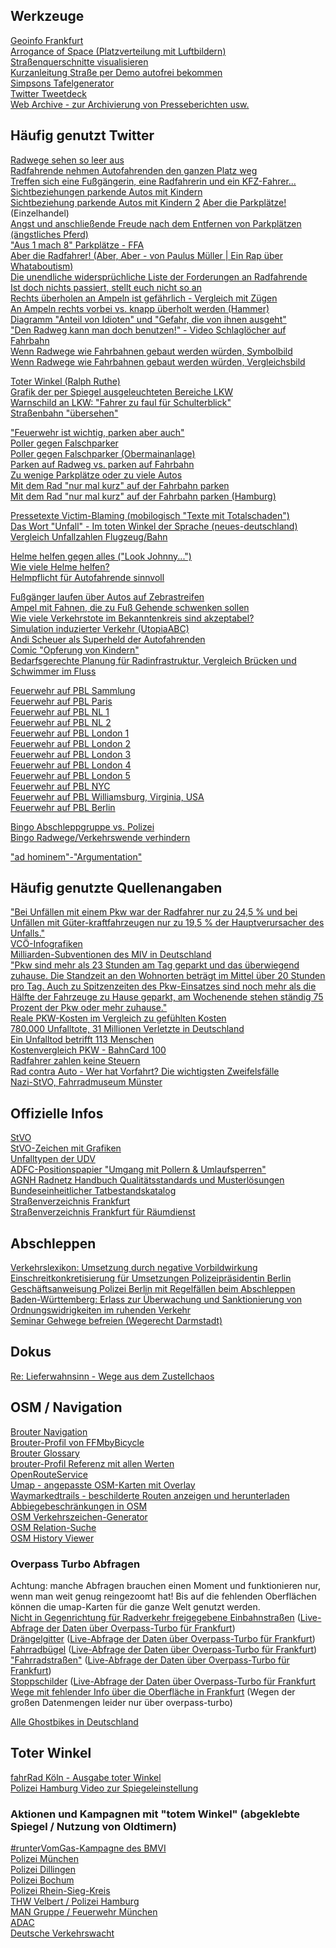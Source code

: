 Werkzeuge
-----
[Geoinfo Frankfurt](https://geoinfo.frankfurt.de/mapbender/application/stadtplan)  
[Arrogance of Space (Platzverteilung mit Luftbildern)](https://cyklokoalicia.sk/arrogance/)  
[Straßenquerschnitte visualisieren](https://streetmix.net)  
[Kurzanleitung Straße per Demo autofrei bekommen](https://twitter.com/autofreiberlin/status/1160624160135143425)  
[Simpsons Tafelgenerator](https://imgflip.com/memegenerator/60777140/Bart-Simpson---chalkboard)  
[Twitter Tweetdeck](https://tweetdeck.twitter.com)  
[Web Archive - zur Archivierung von Presseberichten usw.](https://web.archive.org)


Häufig genutzt Twitter
----------------------

[Radwege sehen so leer aus](https://twitter.com/DerGraslutscher/status/1220282050055409664)  
[Radfahrende nehmen Autofahrenden den ganzen Platz weg](https://twitter.com/BerlinCyclist/status/1224054920514539520)  
[Treffen sich eine Fußgängerin, eine Radfahrerin und ein KFZ-Fahrer...](https://twitter.com/JosefFischer65/status/1355294732864397313)  
[Sichtbeziehungen parkende Autos mit Kindern](https://twitter.com/KidicalMass_S/status/1243213103304716290)  
[Sichtbeziehung parkende Autos mit Kindern 2](https://twitter.com/josykitchen/status/1106125679266070528)
[Aber die Parkplätze!](https://twitter.com/DirkDorsch/status/1222578850305015808?s=20) (Einzelhandel)  
[Angst und anschließende Freude nach dem Entfernen von Parkplätzen (ängstliches Pferd)](https://twitter.com/fietsprofessor/status/1135992004742176768)  
["Aus 1 mach 8" Parkplätze - FFA](https://www.adfc-frankfurt.de/Frankfurt_aktuell/FFA_Archiv/Ausgabe_2020_4/2020_4_12_aus_1.html)  
[Aber die Radfahrer! (Aber, Aber - von Paulus Müller | Ein Rap über Whataboutism)](https://www.youtube.com/watch?v=uoJcAILqEDw)  
[Die unendliche widersprüchliche Liste der Forderungen an Radfahrende](https://twitter.com/ted_unlimi/status/1308716854563803137?s=20)  
[Ist doch nichts passiert, stellt euch nicht so an](https://twitter.com/MrLoehm/status/1231330814245425154)  
[Rechts überholen an Ampeln ist gefährlich - Vergleich mit Zügen](https://twitter.com/MarBel78/status/1270303528049926149)  
[An Ampeln rechts vorbei vs. knapp überholt werden (Hammer)](https://twitter.com/dd_flo/status/1275356265045266432)  
[Diagramm "Anteil von Idioten" und "Gefahr, die von ihnen ausgeht"](https://twitter.com/fahrradfalko/status/1354500593046450181)  
["Den Radweg kann man doch benutzen!" - Video Schlaglöcher auf Fahrbahn](https://twitter.com/digitalVermummt/status/1282229424864329733)  
[Wenn Radwege wie Fahrbahnen gebaut werden würden, Symbolbild](https://twitter.com/cycletopia21/status/1371094889262366724)  
[Wenn Radwege wie Fahrbahnen gebaut werden würden, Vergleichsbild](https://twitter.com/fietsprofessor/status/1390924929537822720)  

[Toter Winkel (Ralph Ruthe)](https://twitter.com/ralphruthe/status/1230752902991319046)  
[Grafik der per Spiegel ausgeleuchteten Bereiche LKW](https://twitter.com/BerlinCyclist/status/1186317660264583168?s=20)  
[Warnschild an LKW: "Fahrer zu faul für Schulterblick"](https://twitter.com/dukoid/status/1297903273693843456)  
[Straßenbahn "übersehen"](https://twitter.com/FFMbyBicycle/status/1235148263470379009)  

["Feuerwehr ist wichtig, parken aber auch"](https://twitter.com/aktuelle_stunde/status/1154418437537579008)  
[Poller gegen Falschparker](https://twitter.com/FfmOgo/status/1230110332120637441)  
[Poller gegen Falschparker (Obermainanlage)](https://twitter.com/avoooni/status/1181119784186007552)  
[Parken auf Radweg vs. parken auf Fahrbahn](https://twitter.com/asltf/status/1283664476714209280)  
[Zu wenige Parkplätze oder zu viele Autos](https://twitter.com/radkolumne/status/1353238805675913216)  
[Mit dem Rad "nur mal kurz" auf der Fahrbahn parken](https://twitter.com/fietsprofessor/status/1353025642179272715?s=20)  
[Mit dem Rad "nur mal kurz" auf der Fahrbahn parken (Hamburg)](https://twitter.com/FFMbyBicycle/status/1169242693970681856)  

[Pressetexte Victim-Blaming (mobilogisch "Texte mit Totalschaden")](https://twitter.com/SchwaBicyclist/status/1226471122608238592)  
[Das Wort "Unfall" - Im toten Winkel der Sprache (neues-deutschland)](https://www.neues-deutschland.de/artikel/1101202.wort-unfall-im-toten-winkel-der-sprache.html)  
[Vergleich Unfallzahlen Flugzeug/Bahn](https://twitter.com/a_linnemann/status/1284913874903412738)  

[Helme helfen gegen alles ("Look Johnny...")](https://twitter.com/BerlinCyclist/status/1141963412580253696)  
[Wie viele Helme helfen?](https://twitter.com/tm_nrmn/status/1302865093982650370)  
[Helmpflicht für Autofahrende sinnvoll](https://www.clevere-staedte.de/blog/artikel/helmpflicht-f%C3%BCr-fu%C3%9Fg%C3%A4nger-und-autofahrer)  

[Fußgänger laufen über Autos auf Zebrastreifen](https://urbanshit.de/einfach-ueber-die-autos-laufen-wenn-diese-den-zebrastreifen-blockieren/)  
[Ampel mit Fahnen, die zu Fuß Gehende schwenken sollen](https://twitter.com/StrongTowns/status/1074409096156250112?s=20)  
[Wie viele Verkehrstote im Bekanntenkreis sind akzeptabel?](https://www.youtube.com/watch?v=k2tOye9DKdQ)  
[Simulation induzierter Verkehr (UtopiaABC)](https://twitter.com/ABCTV/status/1182468049011535872)  
[Andi Scheuer als Superheld der Autofahrenden](https://twitter.com/BambiTango/status/1311944144001134592)  
[Comic "Opferung von Kindern"](https://twitter.com/littlebigfred/status/1322497562465701889)  
[Bedarfsgerechte Planung für Radinfrastruktur, Vergleich Brücken und Schwimmer im Fluss](https://twitter.com/PHPmacher/status/1095098614605598721)  

[Feuerwehr auf PBL Sammlung](https://twitter.com/FFMbyBicycle/status/1235155455456022533)  
[Feuerwehr auf PBL Paris](https://twitter.com/CommuteDeParis/status/1177987442898587648)  
[Feuerwehr auf PBL NL 1](https://youtu.be/HyQ6DAIg4AQ?t=68)  
[Feuerwehr auf PBL NL 2](https://youtu.be/ZhFohYHgGyE?t=155)  
[Feuerwehr auf PBL London 1](https://twitter.com/CyclistHannah/status/1051379001493721088)  
[Feuerwehr auf PBL London 2](https://twitter.com/Gari_Ferret/status/1231894489146458112)  
[Feuerwehr auf PBL London 3](https://twitter.com/bike_bs/status/1235159836142206976)  
[Feuerwehr auf PBL London 4](https://twitter.com/stormcab/status/990704992599277568)  
[Feuerwehr auf PBL London 5](https://twitter.com/Gosia0801/status/802200676415795201)  
[Feuerwehr auf PBL NYC](https://twitter.com/TanyaMGulliver/status/1150227016714731522)  
[Feuerwehr auf PBL Williamsburg, Virginia, USA](https://twitter.com/cambridge46er/status/1175510066352525312)  
[Feuerwehr auf PBL Berlin](https://twitter.com/cumurux/status/1299752633461338115)  

[Bingo Abschleppgruppe vs. Polizei](https://bingobaker.com/#3141126)  
[Bingo Radwege/Verkehrswende verhindern](https://bingobaker.com#d6887aacace6a171)  

["ad hominem"-"Argumentation"](https://www.youtube.com/watch?v=KF00DZ-_3J8)  


Häufig genutzte Quellenangaben
------------------------------

["Bei Unfällen mit einem Pkw war der Radfahrer nur zu 24,5 % und bei Unfällen mit Güter-kraftfahrzeugen nur zu 19,5 % der Hauptverursacher des Unfalls."](https://www.destatis.de/DE/Themen/Gesellschaft-Umwelt/Verkehrsunfaelle/Publikationen/Downloads-Verkehrsunfaelle/unfaelle-zweirad-5462408187004.pdf?__blob=publicationFile)  
[VCÖ-Infografiken](https://www.vcoe.at/publikationen/infografiken/alle-infografiken)  
[Milliarden-Subventionen des MIV in Deutschland](https://www.umweltbundesamt.de/sites/default/files/medien/479/publikationen/uba_fachbroschuere_umweltschaedliche-subventionen_bf.pdf)  
["Pkw sind mehr als 23 Stunden am Tag geparkt und das  überwiegend  zuhause.  Die  Standzeit  an  den  Wohnorten beträgt im Mittel über 20 Stunden pro Tag. Auch zu Spitzenzeiten des Pkw-Einsatzes sind noch mehr als die Hälfte der Fahrzeuge zu Hause geparkt, am Wochenende stehen ständig 75 Prozent der Pkw oder mehr zuhause."](http://www.mobilitaet-in-deutschland.de/pdf/MiD2017_Ergebnisbericht.pdf)  
[Reale PKW-Kosten im Vergleich zu gefühlten Kosten](https://www.spiegel.de/auto/autokauf-deutsche-unterschaetzen-tatsaechliche-kosten-ihres-autos-stark-a-e9230430-6794-4690-96cd-a988f53b93c4)  
[780.000 Unfalltote, 31 Millionen Verletzte in Deutschland](https://www.spiegel.de/auto/aktuell/deutschland-780-000-verkehrstote-seit-1950-31-millionen-verletzte-a-1183544.html)  
[Ein Unfalltod betrifft 113 Menschen](https://www.runtervomgas.de/news/artikel/1-tod-113-betroffene.html)  
[Kostenvergleich PKW - BahnCard 100](https://twitter.com/VCDeV/status/1352573499295072257)  
[Radfahrer zahlen keine Steuern](https://web.archive.org/web/20201106132100/https://www.rbb24.de/panorama/beitrag/2020/09/berlin-fragen-antworten-fahrrad-steuer-radweg.htm)  
[Rad contra Auto - Wer hat Vorfahrt? Die wichtigsten Zweifelsfälle](https://www.stern.de/auto/service/rad-contra-auto---wer-hat-vorfahrt--die-wichtigsten-zweifelsfaelle-8156042.html)  
[Nazi-StVO, Fahrradmuseum Münster](https://twitter.com/vonjosbach/status/1097175881318055937?s=20)  


Offizielle Infos
----------------

[StVO](https://www.gesetze-im-internet.de/stvo_2013/BJNR036710013.html)  
[StVO-Zeichen mit Grafiken](https://de.wikipedia.org/wiki/Bildtafel_der_Verkehrszeichen_in_der_Bundesrepublik_Deutschland_von_2013_bis_2017)  
[Unfalltypen der UDV](https://udv.de/sites/default/files/tx_udvpublications/unfalltypen-katalog_udv_web_2.pdf)  
[ADFC-Positionspapier "Umgang mit Pollern & Umlaufsperren"](https://www.adfc.de/fileadmin/user_upload/Expertenbereich/Touristik_und_Hotellerie/Positionspapiere/ADFC_Positionspapier_Umgang_Poller_Umlaufsperren.pdf)  
[AGNH Radnetz Handbuch Qualitätsstandards und Musterlösungen](https://www.nahmobil-hessen.de/wp-content/uploads/2019/07/Qualitaetsstandards_und_Musterloesungen_150dpi.pdf)  
[Bundeseinheitlicher Tatbestandskatalog](https://www.kba.de/DE/Themen/ZentraleRegister/FAER/BT_KAT_OWI/bkat_owi_01_11_2017.pdf?__blob=publicationFile&v=1)  
[Straßenverzeichnis Frankfurt](https://offenedaten.frankfurt.de/dataset/strassenverzeichnis-der-stadt-frankfurt-am-main)  
[Straßenverzeichnis Frankfurt für Räumdienst](https://frankfurt.de/-/media/frankfurtde/service-und-rathaus/verwaltung/aemter-und-institutionen/rechtsamt/pdf/satzungen/strassenreinigungssatzung-strassenverzeichnis.ashx)  


Abschleppen
-----------

[Verkehrslexikon: Umsetzung durch negative Vorbildwirkung](https://www.verkehrslexikon.de/Texte/KfzUmsetzung4.php)  
[Einschreitkonkretisierung für Umsetzungen Polizeipräsidentin Berlin](https://fragdenstaat.de/dokumente/2404/)  
[Geschäftsanweisung Polizei Berlin mit Regelfällen beim Abschleppen](https://fragdenstaat.de/anfrage/geschaftsanweisung-der-polizei-nr-152014/163890/anhang/GAPPrStabNr.15_2014.pdf)  
[Baden-Württemberg: Erlass zur Überwachung und Sanktionierung von Ordnungswidrigkeiten im ruhenden Verkehr](https://fragdenstaat.de/anfrage/erlass-zur-uberwachung-und-sanktionierung-von-ordnungswidrigkeiten-im-ruhenden-verkehr/507374/anhang/VMBW_ErlasszurberwachungundSanktionierungvonOrdnungswidrigkeitenimruhendenVerkehrvom11.Mai2020.pdf)  
[Seminar Gehwege befreien (Wegerecht Darmstadt)](https://wegerecht.org/seminar/)  


Dokus
-----

[Re: Lieferwahnsinn - Wege aus dem Zustellchaos](https://www.dailymotion.com/video/x6bdwql)


OSM / Navigation
----------------

[Brouter Navigation](https://brouter.de/brouter-web/)  
[Brouter-Profil von FFMbyBicycle](https://raw.githubusercontent.com/FFMbyBicycle/brouter-cycling-profiles/master/FFMbyBicycle-long-distance-cycling.brf)  
[Brouter Glossary](https://github.com/poutnikl/Brouter-profiles/wiki/Glossary)  
[brouter-Profil Referenz mit allen Werten](https://raw.githubusercontent.com/poutnikl/Trekking-Poutnik/master/Trekking-Poutnik.brf)  
[OpenRouteService](https://maps.openrouteservice.org)  
[Umap - angepasste OSM-Karten mit Overlay](https://umap.openstreetmap.fr/en/)  
[Waymarkedtrails - beschilderte Routen anzeigen und herunterladen](https://waymarkedtrails.org)  
[Abbiegebeschränkungen in OSM](https://ahorn.lima-city.de/tr/)  
[OSM Verkehrszeichen-Generator](http://osmtools.de/traffic_signs/)  
[OSM Relation-Suche](http://ra.osmsurround.org)  
[OSM History Viewer](https://osmhv.openstreetmap.de/)  

### Overpass Turbo Abfragen
Achtung: manche Abfragen brauchen einen Moment und funktionieren nur, wenn man weit genug reingezoomt hat! Bis auf die fehlenden Oberflächen können die umap-Karten für die ganze Welt genutzt werden.  
[Nicht in Gegenrichtung für Radverkehr freigegebene Einbahnstraßen](https://umap.openstreetmap.fr/de/map/nicht-freigegebene-einbahnstraen_655958) ([Live-Abfrage der Daten über Overpass-Turbo für Frankfurt](https://overpass-turbo.eu/s/Ydu))  
[Drängelgitter](https://umap.openstreetmap.fr/de/map/drangelgitter_655949) ([Live-Abfrage der Daten über Overpass-Turbo für Frankfurt](https://overpass-turbo.eu/s/Wdi))  
[Fahrradbügel](https://umap.openstreetmap.fr/de/map/fahrradparkplatze-bugel_655853) ([Live-Abfrage der Daten über Overpass-Turbo für Frankfurt](https://overpass-turbo.eu/s/Tu6))  
["Fahrradstraßen"](https://umap.openstreetmap.fr/de/map/fahrradstraen_655946) ([Live-Abfrage der Daten über Overpass-Turbo für Frankfurt](https://overpass-turbo.eu/s/12gk))  
[Stoppschilder](https://umap.openstreetmap.fr/de/map/stoppschilder_655964) ([Live-Abfrage der Daten über Overpass-Turbo für Frankfurt](https://overpass-turbo.eu/s/127B)  
[Wege mit fehlender Info über die Oberfläche in Frankfurt](https://overpass-turbo.eu/s/ZhZ) (Wegen der großen Datenmengen leider nur über overpass-turbo)  


[Alle Ghostbikes in Deutschland](https://overpass-turbo.eu/s/WlH)


Toter Winkel
------------

[fahrRad Köln - Ausgabe toter Winkel](https://www.yumpu.com/de/document/read/63909597/adfc-koln-fahrrad-2-2020/16)  
[Polizei Hamburg Video zur Spiegeleinstellung](https://www.youtube.com/watch?v=Jsie5klOyLQ)  

### Aktionen und Kampagnen mit "totem Winkel" (abgeklebte Spiegel / Nutzung von Oldtimern)
[#runterVomGas-Kampagne des BMVI](https://twitter.com/FFMbyBicycle/status/1306208359427776512)  
[Polizei München](https://twitter.com/holzline/status/1280391349188124673)  
[Polizei Dillingen](https://twitter.com/polizeiSWN/status/1263723805190565888)  
[Polizei Bochum](https://twitter.com/polizei_nrw_bo/status/1114111599663624192)  
[Polizei Rhein-Sieg-Kreis](	https://twitter.com/polizei_nrw_su/status/1072811895311228928)  
[THW Velbert / Polizei Hamburg](https://twitter.com/FFMbyBicycle/status/1221039840554377216)  
[MAN Gruppe / Feuerwehr München](https://twitter.com/FFMbyBicycle/status/1348361346207916038)  
[ADAC](https://twitter.com/FFMbyBicycle/status/1261602440840974337)  
[Deutsche Verkehrswacht](https://twitter.com/FFMbyBicycle/status/1261600786196443141)  
